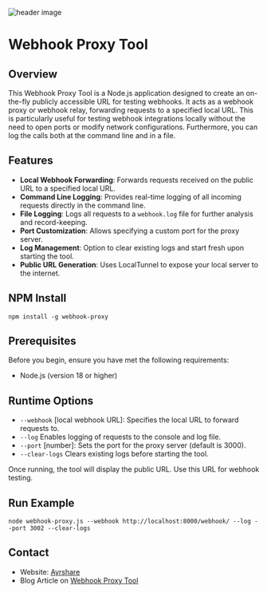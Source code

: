 ![header image](https://github.com/ayrshare/webhook-proxy/assets/29169429/ffc081d7-13cf-49a1-bd81-cc480c5a0208)

# Webhook Proxy Tool

## Overview

This Webhook Proxy Tool is a Node.js application designed to create an on-the-fly publicly accessible URL for testing webhooks. It acts as a webhook proxy or webhook relay, forwarding requests to a specified local URL. This is particularly useful for testing webhook integrations locally without the need to open ports or modify network configurations. Furthermore, you can log the calls both at the command line and in a file.

## Features

- **Local Webhook Forwarding**: Forwards requests received on the public URL to a specified local URL.
- **Command Line Logging**: Provides real-time logging of all incoming requests directly in the command line.
- **File Logging**: Logs all requests to a `webhook.log` file for further analysis and record-keeping.
- **Port Customization**: Allows specifying a custom port for the proxy server.
- **Log Management**: Option to clear existing logs and start fresh upon starting the tool.
- **Public URL Generation**: Uses LocalTunnel to expose your local server to the internet.

## NPM Install

`npm install -g webhook-proxy`

## Prerequisites

Before you begin, ensure you have met the following requirements:

- Node.js (version 18 or higher)

## Runtime Options

- `--webhook` [local webhook URL]: Specifies the local URL to forward requests to.
- `--log` Enables logging of requests to the console and log file.
- `--port` [number]: Sets the port for the proxy server (default is 3000).
- `--clear-logs` Clears existing logs before starting the tool.
  
Once running, the tool will display the public URL. Use this URL for webhook testing.

## Run Example

`node webhook-proxy.js --webhook http://localhost:8000/webhook/ --log --port 3002 --clear-logs`

## Contact

- Website: [Ayrshare](https://www.ayrshare.com)
- Blog Article on [Webhook Proxy Tool](https://www.ayrshare.com/streamlining-webhook-development-how-a-webhook-proxy-tool-can-transform-your-workflow/)
